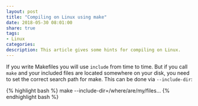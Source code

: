 ```yaml
---
layout: post
title: "Compiling on Linux using make"
date: 2018-05-30 08:01:00
share: true
tags: 
- Linux
categories:
description: This article gives some hints for compiling on Linux.
---
```


If you write Makefiles you will use ```include``` from time to time. But if you call ```make``` and your included files are located somewhere on your disk, you need to set the correct search path for make. This can be done via ```--include-dir```:


{% highlight bash %}
make --include-dir=/where/are/my/files...
{% endhighlight bash %}

